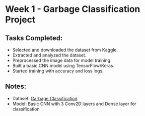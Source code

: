 # Week 1 - Garbage Classification Project

## Tasks Completed:
- Selected and downloaded the dataset from Kaggle.
- Extracted and analyzed the dataset.
- Preprocessed the image data for model training.
- Built a basic CNN model using TensorFlow/Keras.
- Started training with accuracy and loss logs.

## Notes:
- Dataset: [Garbage Classification](https://www.kaggle.com/datasets/asdasdasasdas/garbage-classification)
- Model: Basic CNN with 3 Conv2D layers and Dense layer for classification
